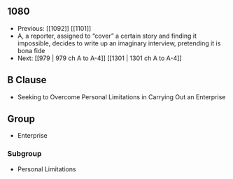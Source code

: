 ## 1080
- Previous: [[1092]] [[1101]] 
- A, a reporter, assigned to “cover” a certain story and finding it impossible, decides to write up an imaginary interview, pretending it is bona fide
- Next: [[979 | 979 ch A to A-4]] [[1301 | 1301 ch A to A-4]] 

## B Clause
- Seeking to Overcome Personal Limitations in Carrying Out an Enterprise

## Group
- Enterprise

### Subgroup
- Personal Limitations

